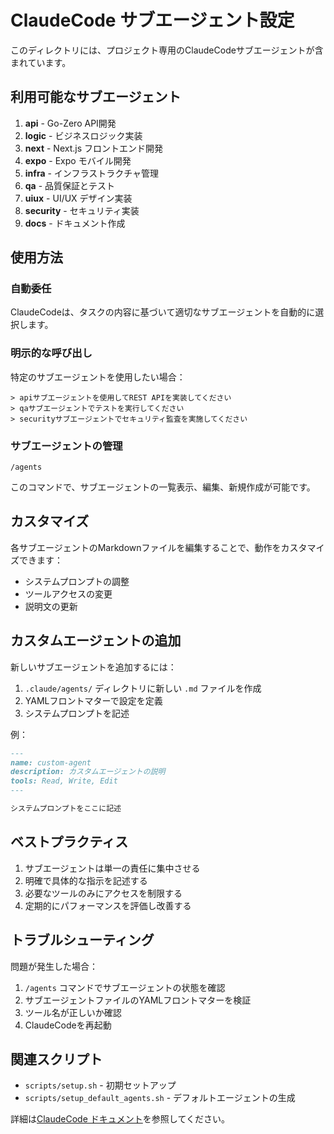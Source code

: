 # ClaudeCode サブエージェント設定

このディレクトリには、プロジェクト専用のClaudeCodeサブエージェントが含まれています。

## 利用可能なサブエージェント

1. **api** - Go-Zero API開発
2. **logic** - ビジネスロジック実装
3. **next** - Next.js フロントエンド開発
4. **expo** - Expo モバイル開発
5. **infra** - インフラストラクチャ管理
6. **qa** - 品質保証とテスト
7. **uiux** - UI/UX デザイン実装
8. **security** - セキュリティ実装
9. **docs** - ドキュメント作成

## 使用方法

### 自動委任
ClaudeCodeは、タスクの内容に基づいて適切なサブエージェントを自動的に選択します。

### 明示的な呼び出し
特定のサブエージェントを使用したい場合：

```
> apiサブエージェントを使用してREST APIを実装してください
> qaサブエージェントでテストを実行してください
> securityサブエージェントでセキュリティ監査を実施してください
```

### サブエージェントの管理

```
/agents
```

このコマンドで、サブエージェントの一覧表示、編集、新規作成が可能です。

## カスタマイズ

各サブエージェントのMarkdownファイルを編集することで、動作をカスタマイズできます：

- システムプロンプトの調整
- ツールアクセスの変更
- 説明文の更新

## カスタムエージェントの追加

新しいサブエージェントを追加するには：

1. `.claude/agents/` ディレクトリに新しい `.md` ファイルを作成
2. YAMLフロントマターで設定を定義
3. システムプロンプトを記述

例：
```markdown
---
name: custom-agent
description: カスタムエージェントの説明
tools: Read, Write, Edit
---

システムプロンプトをここに記述
```

## ベストプラクティス

1. サブエージェントは単一の責任に集中させる
2. 明確で具体的な指示を記述する
3. 必要なツールのみにアクセスを制限する
4. 定期的にパフォーマンスを評価し改善する

## トラブルシューティング

問題が発生した場合：

1. `/agents` コマンドでサブエージェントの状態を確認
2. サブエージェントファイルのYAMLフロントマターを検証
3. ツール名が正しいか確認
4. ClaudeCodeを再起動

## 関連スクリプト

- `scripts/setup.sh` - 初期セットアップ
- `scripts/setup_default_agents.sh` - デフォルトエージェントの生成

詳細は[ClaudeCode ドキュメント](https://docs.anthropic.com/ja/docs/claude-code/sub-agents)を参照してください。
